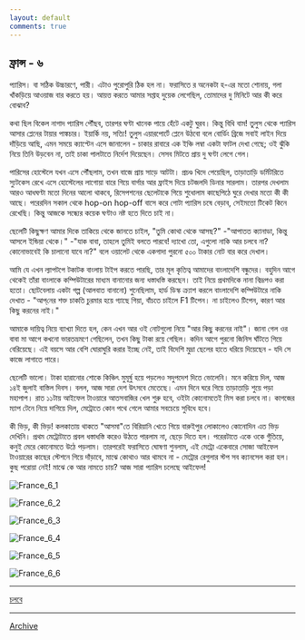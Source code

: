 ```yaml
---
layout: default
comments: true
---
```


## ফ্রান্স - ৬

প্যারিস। বা সঠিক উচ্চারণে, পারী। এটাও পুরোপুরি ঠিক হল না। ফরাসিতে র অনেকটা হ-এর মতো শোনায়, গলা খাঁকড়িয়ে আওয়াজ বার করতে হয়। আয়ত্ত করতে আমার সপ্তাহ দুয়েক লেগেছিল, তোমাদের দু মিনিটে আর কী করে বোঝাব? 

কথা ছিল বিকেল নাগাদ প্যারিস পৌঁছব, তারপর ঘণ্টা খানেক পায়ে হেঁটে একটু ঘুরব। কিন্তু বিধি বাম! তুলুস থেকে প্যারিস আসার প্লেনের টায়ার পাঙ্কচার। ইয়ার্কি নয়, সত্যি! তুলুস এয়ারপোর্টে প্লেনে উঠবো বলে বোর্ডিং ব্রিজে সবাই লাইন দিয়ে দাঁড়িয়ে আছি, এমন সময়ে ক্যাপ্টেন এসে জানালেন - চাকার রাবারে এক ইঞ্চি লম্বা একটা ফাটল দেখা গেছে; ওই ঝুঁকি নিয়ে তিনি উড়বেন না, তাই চাকা পালটাতে নির্দেশ দিয়েছেন। সেসব মিটতে প্রায় দু ঘণ্টা লেগে গেল। 

পারিসের হোস্টেলে যখন এসে পৌঁছলাম, তখন বাজে প্রায় সাড়ে আটটা। প্রচণ্ড খিদে পেয়েছিল, তাড়াতাড়ি ডর্মিটরিতে স্যুটকেস রেখে এসে হোস্টেলের লাগোয়া বারে গিয়ে বার্গার আর ফ্রাইস দিয়ে চটজলদি ডিনার সারলাম। তারপর দেখলাম আরও আধঘণ্টা মতো দিনের আলো থাকবে, রিসেপশনের ছেলেটাকে গিয়ে শুধোলাম কাছেপিঠে ঘুরে দেখার মতো কী কী আছে। পরেরদিন সকাল থেকে hop-on hop-off বাসে করে গোটা প্যারিস চষে বেড়াব, সেইমতো টিকেট কিনে রেখেছি। কিন্তু আজকে সন্ধ্যের কয়েক ঘণ্টাও নষ্ট হতে দিতে চাই না। 

ছেলেটি কিছুক্ষণ আমার দিকে তাকিয়ে থেকে জানতে চাইল, "তুমি কোথা থেকে আসছ?"
-"আপাতত ক্যানাডা, কিন্তু আসলে ইন্ডিয়া থেকে।"
-"যাক বাবা, তাহলে তুমিই বলতে পারবে! দ্যাখো তো, এগুলো নাকি আর চলবে না? কোনোভাবেই কি চালানো যাবে না?" বলে ওয়ালেট থেকে একগাদা পুরনো ৫০০ টাকার নোট বার করে দেখাল।  

আমি যে এখন ল্যাপটপে টকাটক বাংলায় টাইপ করতে পারছি, তার মূল কৃতিত্ব আমাদের বাংলাদেশি বন্ধুদের। বহুদিন আগে থেকেই তাঁরা বাংলাকে কম্পিউটারের মাধ্যম বানানোর জন্য ধস্তাধস্তি করছেন। তাই নিয়ে প্রথমদিকে নানা বিদ্রূপও করা হতো। ছোটবেলায় একটা গল্প (আলবাত বানানো) শুনেছিলাম, হার্ড ডিস্ক ক্র্যাশ করলে বাংলাদেশি কম্পিউটারে নাকি দেখাত - "আপ্‌নের শক্ত চাকতি চুরমার হয়ে গ্যাছে গিয়া, বাঁচতে চাইলে F1 টিপেন। না চাইলেও টিপেন, কারণ আর কিছু করনের নাই।" 

আমাকে দায়িত্ব নিয়ে ব্যাখ্যা দিতে হল, কেন এখন আর ওই নোটগুলো নিয়ে "আর কিছু করনের নাই"। জানা গেল ওর বাবা মা আগে কখনো ভারতভ্রমণে গেছিলেন, তখন কিছু টাকা রয়ে গেছিল। কদিন আগে পুরনো জিনিস ঘাঁটতে গিয়ে বেরিয়েছে। এই বয়সে আর বেশি ঘোরাঘুরি করার ইচ্ছে নেই, তাই বিদেশি মুদ্রা ছেলের হাতে ধরিয়ে দিয়েছেন - যদি সে কাজে লাগাতে পারে। 

ছেলেটি ভালো। টাকা হারানোর শোকে কিঞ্চিৎ মুমূর্ষু হয়ে পড়লেও সদুপদেশ দিতে ভোলেনি। মনে করিয়ে দিল, আজ ১৪ই জুলাই বাস্তিল দিবস। বলল, আজ সারা দেশ উৎসবে মেতেছে। এমন দিনে ঘরে গিয়ে তাড়াতাড়ি শুয়ে পড়া মহাপাপ। রাত ১১টায় আইফেল টাওয়ারে আতসবাজির খেল শুরু হবে, ওইটা কোনোমতেই মিস করা চলবে না। কাগজের ম্যাপ টেনে নিয়ে দাগিয়ে দিল, মেট্রোতে কোন পথে গেলে আমার সবচেয়ে সুবিধে হবে। 

কী ভিড়, কী ভিড়! কলকাতায় থাকতে "আসমা"তে বিরিয়ানি খেতে গিয়ে বারুইপুর লোকালেও কোনোদিন এত ভিড় দেখিনি। প্রথম মেট্রোটাতে প্রবল ধস্তাধস্তি করেও উঠতে পারলাম না, ছেড়ে দিতে হল। পরেরটাতে একে ওকে গুঁতিয়ে, কনুই মেরে কোনোমতে উঠে পড়লাম। তারপরেই ফরাসিতে ঘোষণা শুনলাম, এই মেট্রো একেবারে সোজা আইফেল টাওয়ারের কাছের স্টেশনে গিয়ে দাঁড়াবে, মাঝে কোথাও আর থামবে না - মেট্রোর রেগুলার স্টপ সব ক্যানসেল করা হল। কুছ পরোয়া নেই! মাঝে কে আর নামতে চায়? আজ সারা প্যারিস চলেছে আইফেল!

![France_6_1](../images/France_6_1.jpg)

![France_6_2](../images/France_6_2.gif)

![France_6_3](../images/France_6_3.gif)

![France_6_4](../images/France_6_4.gif)

![France_6_5](../images/France_6_5.gif)

![France_6_6](../images/France_6_6.jpg)

* * *

[চলবে](../posts/2017-07-15-France-7)

* * *

[Archive](../archive)
